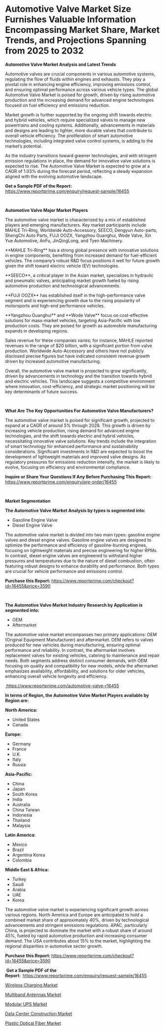 <p><h1>Automotive Valve Market Size Furnishes Valuable Information Encompassing Market Share, Market Trends, and Projections Spanning from 2025 to 2032</h1></p><p><strong>Automotive Valve Market Analysis and Latest Trends</strong></p>
<p><p>Automotive valves are crucial components in various automotive systems, regulating the flow of fluids within engines and exhausts. They play a pivotal role in enhancing engine efficiency, improving emissions control, and ensuring optimal performance across various vehicle types. The global Automotive Valve Market is poised for growth, driven by rising automotive production and the increasing demand for advanced engine technologies focused on fuel efficiency and emissions reduction.</p><p>Market growth is further supported by the ongoing shift towards electric and hybrid vehicles, which require specialized valves to manage new powertrains and cooling systems. Additionally, advancements in materials and designs are leading to lighter, more durable valves that contribute to overall vehicle efficiency. The proliferation of smart automotive technologies, including integrated valve control systems, is adding to the market’s potential.</p><p>As the industry transitions toward greener technologies, and with stringent emission regulations in place, the demand for innovative valve solutions is expected to rise. The Automotive Valve Market is expected to grow at a CAGR of 1.03% during the forecast period, reflecting a steady expansion aligned with the evolving automotive landscape.</p></p>
<p><strong>Get a Sample PDF of the Report:&nbsp;</strong> <a href="https://www.reportprime.com/enquiry/request-sample/16455?utm_campaign=2933&utm_medium=2&utm_source=Github&utm_content=ia&utm_term=17032025&utm_id=automotive-valve">https://www.reportprime.com/enquiry/request-sample/16455</a></p>
<p>&nbsp;</p>
<p><strong>Automotive Valve Major Market Players</strong></p>
<p><p>The automotive valve market is characterized by a mix of established players and emerging manufacturers. Key market participants include MAHLE Tri-Ring, Worldwide Auto-Accessory, SEECO, Dengyun Auto-parts, ShengChi Auto Parts, FUJI OOZX, Yangzhou Guanghui, Wode Valve, Xin Yue Automotive, AnFu, JinQingLong, and Tyen Machinery. </p><p>**MAHLE Tri-Ring** has a strong global presence with innovative solutions in engine components, benefiting from increased demand for fuel-efficient vehicles. The company’s robust R&D focus positions it well for future growth given the shift toward electric vehicle (EV) technologies.</p><p>**SEECO**, a critical player in the Asian market, specializes in hydraulic and pneumatic valves, anticipating market growth fueled by rising automotive production and technological advancements. </p><p>**FUJI OOZX** has established itself in the high-performance valve segment and is experiencing growth due to the rising popularity of motorsports and high-end performance vehicles.</p><p>**Yangzhou Guanghui** and **Wode Valve** focus on cost-effective solutions for mass-market vehicles, targeting Asia-Pacific with low production costs. They are poised for growth as automobile manufacturing expands in developing regions.</p><p>Sales revenue for these companies varies; for instance, MAHLE reported revenues in the range of $20 billion, with a significant portion from valve production. Worldwide Auto-Accessory and others have not publicly disclosed precise figures but have indicated consistent revenue growth driven by increased automotive manufacturing.</p><p>Overall, the automotive valve market is projected to grow significantly, driven by advancements in technology and the transition towards hybrid and electric vehicles. This landscape suggests a competitive environment where innovation, cost-efficiency, and strategic market positioning will be key determinants of future success.</p></p>
<p>&nbsp;</p>
<p><strong>What Are The Key Opportunities For Automotive Valve Manufacturers?</strong></p>
<p><p>The automotive valve market is poised for significant growth, projected to expand at a CAGR of around 5% through 2028. This growth is driven by increasing vehicle production, rising demand for advanced engine technologies, and the shift towards electric and hybrid vehicles, necessitating innovative valve solutions. Key trends include the integration of smart technology for enhanced performance and sustainability considerations. Significant investments in R&D are expected to boost the development of lightweight materials and improved valve designs. As regulatory pressures for emissions reduction intensify, the market is likely to evolve, focusing on efficiency and environmental compliance.</p></p>
<p><strong>Inquire or Share Your Questions If Any Before Purchasing This Report:</strong> <a href="https://www.reportprime.com/enquiry/pre-order/16455?utm_campaign=2933&utm_medium=2&utm_source=Github&utm_content=ia&utm_term=17032025&utm_id=automotive-valve">https://www.reportprime.com/enquiry/pre-order/16455</a></p>
<p>&nbsp;</p>
<p><strong>Market Segmentation</strong></p>
<p><strong>The Automotive Valve Market Analysis by types is segmented into:</strong></p>
<p><ul><li>Gasoline Engine Valve</li><li>Diesel Engine Valve</li></ul></p>
<p><p>The automotive valve market is divided into two main types: gasoline engine valves and diesel engine valves. Gasoline engine valves are designed to optimize the performance and efficiency of gasoline-burning engines, focusing on lightweight materials and precise engineering for higher RPMs. In contrast, diesel engine valves are engineered to withstand higher pressures and temperatures due to the nature of diesel combustion, often featuring robust designs to enhance durability and performance. Both types are crucial for vehicle performance and emissions control.</p></p>
<p><strong>Purchase this Report:&nbsp;</strong><a href="https://www.reportprime.com/checkout?id=16455&price=3590&utm_campaign=2933&utm_medium=2&utm_source=Github&utm_content=ia&utm_term=17032025&utm_id=automotive-valve">https://www.reportprime.com/checkout?id=16455&price=3590</a></p>
<p>&nbsp;</p>
<p><strong>The Automotive Valve Market Industry Research by Application is segmented into:</strong></p>
<p><ul><li>OEM</li><li>Aftermarket</li></ul></p>
<p><p>The automotive valve market encompasses two primary applications: OEM (Original Equipment Manufacturer) and aftermarket. OEM refers to valves produced for new vehicles during manufacturing, ensuring optimal performance and reliability. In contrast, the aftermarket involves replacement valves for existing vehicles, catering to maintenance and repair needs. Both segments address distinct consumer demands, with OEM focusing on quality and compatibility for new models, while the aftermarket emphasizes availability, affordability, and solutions for older vehicles, enhancing overall vehicle longevity and efficiency.</p></p>
<p><a href="https://www.reportprime.com/automotive-valve-r16455?utm_campaign=2933&utm_medium=2&utm_source=Github&utm_content=ia&utm_term=17032025&utm_id=automotive-valve">&nbsp;https://www.reportprime.com/automotive-valve-r16455</a></p>
<p><strong>In terms of Region, the Automotive Valve Market Players available by Region are:</strong></p>
<p>
    <p> <strong> North America: </strong>
        <ul>
            <li>United States</li>
            <li>Canada</li>
        </ul>
        </p> 
    <p> <strong> Europe: </strong>
        <ul>
            <li>Germany</li>
            <li>France</li>
            <li>U.K.</li>
            <li>Italy</li>
            <li>Russia</li>
        </ul>
        </p> 
    <p> <strong> Asia-Pacific: </strong>
        <ul>
            <li>China</li>
            <li>Japan</li>
            <li>South Korea</li>
            <li>India</li>
            <li>Australia</li>
            <li>China Taiwan</li>
            <li>Indonesia</li>
            <li>Thailand</li>
            <li>Malaysia</li>
        </ul>
        </p> 
    <p> <strong> Latin America: </strong>
        <ul>
            <li>Mexico</li>
            <li>Brazil</li>
            <li>Argentina Korea</li>
            <li>Colombia</li>
        </ul>
        </p> 
    <p> <strong> Middle East & Africa: </strong>
        <ul>
            <li>Turkey</li>
            <li>Saudi</li>
            <li>Arabia</li>
            <li>UAE</li>
            <li>Korea</li>
        </ul>
    </p>
    </p>
<p><p>The automotive valve market is experiencing significant growth across various regions. North America and Europe are anticipated to hold a combined market share of approximately 40%, driven by technological advancements and stringent emissions regulations. APAC, particularly China, is projected to dominate the market with a robust share of around 45%, fueled by rapid automotive production and increasing consumer demand. The USA contributes about 15% to the market, highlighting the regional disparities in automotive sector growth.</p></p>
<p><strong>Purchase this Report: </strong><a href="https://www.reportprime.com/checkout?id=16455&price=3590&utm_campaign=2933&utm_medium=2&utm_source=Github&utm_content=ia&utm_term=17032025&utm_id=automotive-valve">https://www.reportprime.com/checkout?id=16455&price=3590</a></p>
<p>&nbsp;<strong>Get a Sample PDF of the Report:&nbsp;&nbsp;</strong><a href="https://www.reportprime.com/enquiry/request-sample/16455?utm_campaign=2933&utm_medium=2&utm_source=Github&utm_content=ia&utm_term=17032025&utm_id=automotive-valve">https://www.reportprime.com/enquiry/request-sample/16455</a></p>
<p><strong></strong></p>
<p><p><a href="https://www.linkedin.com/pulse/wireless-charging-market-projected-cagr-84-from-2025-2032-tvgde?utm_campaign=2933&utm_medium=2&utm_source=Github&utm_content=ia&utm_term=17032025&utm_id=automotive-valve">Wireless Charging Market</a></p><p><a href="https://www.linkedin.com/pulse/regulatory-insights-multiband-antennas-market-2025-2032-d7oke?utm_campaign=2933&utm_medium=2&utm_source=Github&utm_content=ia&utm_term=17032025&utm_id=automotive-valve">Multiband Antennas Market</a></p><p><a href="https://www.linkedin.com/pulse/data-global-modular-ups-markets-share-size-growth-opportunity-ggnrf?utm_campaign=2933&utm_medium=2&utm_source=Github&utm_content=ia&utm_term=17032025&utm_id=automotive-valve">Modular UPS Market</a></p><p><a href="https://www.linkedin.com/pulse/revenue-analysis-data-center-construction-market-projected-113-ae2rc?utm_campaign=2933&utm_medium=2&utm_source=Github&utm_content=ia&utm_term=17032025&utm_id=automotive-valve">Data Center Construction Market</a></p><p><a href="https://www.linkedin.com/pulse/insightful-plastic-optical-fiber-market-analysis-recent-dz8mc?utm_campaign=2933&utm_medium=2&utm_source=Github&utm_content=ia&utm_term=17032025&utm_id=automotive-valve">Plastic Optical Fiber Market</a></p></p>